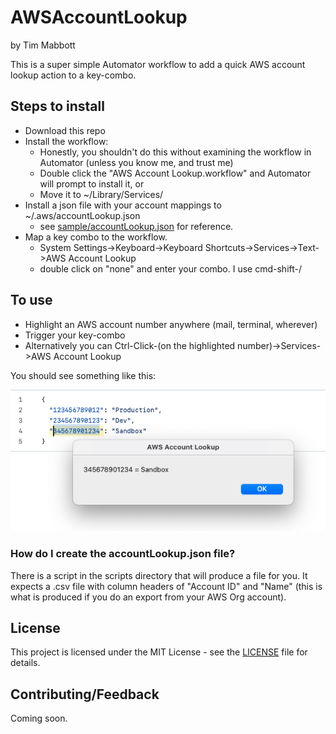 # AWSAccountLookup

by Tim Mabbott

This is a super simple Automator workflow to add a quick AWS account lookup action to a key-combo.

## Steps to install

- Download this repo
- Install the workflow:
  - Honestly, you shouldn't do this without examining the workflow in Automator (unless you know me, and trust me)
  - Double click the "AWS Account Lookup.workflow" and Automator will prompt to install it, or
  - Move it to ~/Library/Services/
- Install a json file with your account mappings to ~/.aws/accountLookup.json
  - see [sample/accountLookup.json](sample/accountLookup.json) for reference.
- Map a key combo to the workflow.
  - System Settings->Keyboard->Keyboard Shortcuts->Services->Text->AWS Account Lookup
  - double click on "none" and enter your combo.  I use cmd-shift-/

## To use

- Highlight an AWS account number anywhere (mail, terminal, wherever)
- Trigger your key-combo
- Alternatively you can Ctrl-Click-(on the highlighted number)->Services->AWS Account Lookup

You should see something like this:

![Image showing the utility in use](images/example.png)

### How do I create the accountLookup.json file?

There is a script in the scripts directory that will produce a file for you.  It expects a .csv file with column headers of "Account ID" and "Name" (this is what is produced if you do an export from your AWS Org account).

## License
This project is licensed under the MIT License - see the [LICENSE](LICENSE) file for details.

## Contributing/Feedback

Coming soon.

